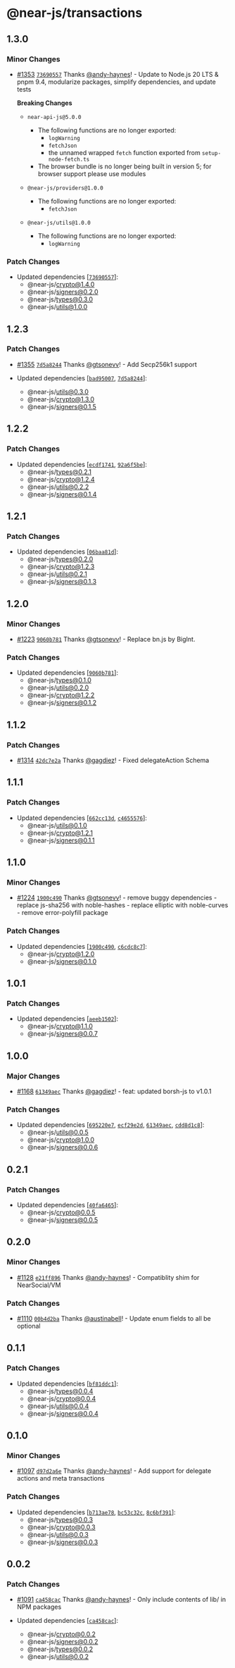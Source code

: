 # @near-js/transactions

## 1.3.0

### Minor Changes

- [#1353](https://github.com/near/near-api-js/pull/1353) [`73690557`](https://github.com/near/near-api-js/commit/73690557c8e2a74386fca62f4ae123abe0651403) Thanks [@andy-haynes](https://github.com/andy-haynes)! - Update to Node.js 20 LTS & pnpm 9.4, modularize packages, simplify dependencies, and update tests

  **Breaking Changes**

  - `near-api-js@5.0.0`

    - The following functions are no longer exported:
      - `logWarning`
      - `fetchJson`
      - the unnamed wrapped `fetch` function exported from `setup-node-fetch.ts`
    - The browser bundle is no longer being built in version 5; for browser support please use modules

  - `@near-js/providers@1.0.0`

    - The following functions are no longer exported:
      - `fetchJson`

  - `@near-js/utils@1.0.0`
    - The following functions are no longer exported:
      - `logWarning`

### Patch Changes

- Updated dependencies [[`73690557`](https://github.com/near/near-api-js/commit/73690557c8e2a74386fca62f4ae123abe0651403)]:
  - @near-js/crypto@1.4.0
  - @near-js/signers@0.2.0
  - @near-js/types@0.3.0
  - @near-js/utils@1.0.0

## 1.2.3

### Patch Changes

- [#1355](https://github.com/near/near-api-js/pull/1355) [`7d5a8244`](https://github.com/near/near-api-js/commit/7d5a8244a1683d7b5e82c4da1e40d834167a9a41) Thanks [@gtsonevv](https://github.com/gtsonevv)! - Add Secp256k1 support

- Updated dependencies [[`bad95007`](https://github.com/near/near-api-js/commit/bad95007edde4ed9d5989ded7f2032b9f15f5c23), [`7d5a8244`](https://github.com/near/near-api-js/commit/7d5a8244a1683d7b5e82c4da1e40d834167a9a41)]:
  - @near-js/utils@0.3.0
  - @near-js/crypto@1.3.0
  - @near-js/signers@0.1.5

## 1.2.2

### Patch Changes

- Updated dependencies [[`ecdf1741`](https://github.com/near/near-api-js/commit/ecdf1741fb692e71202c541c5b3692790baa65f0), [`92a6f5be`](https://github.com/near/near-api-js/commit/92a6f5be3f4b7be6f3e9b55077025921c3aad2cb)]:
  - @near-js/types@0.2.1
  - @near-js/crypto@1.2.4
  - @near-js/utils@0.2.2
  - @near-js/signers@0.1.4

## 1.2.1

### Patch Changes

- Updated dependencies [[`06baa81d`](https://github.com/near/near-api-js/commit/06baa81dc604cfe0463476de7a4dcdd39a6f716a)]:
  - @near-js/types@0.2.0
  - @near-js/crypto@1.2.3
  - @near-js/utils@0.2.1
  - @near-js/signers@0.1.3

## 1.2.0

### Minor Changes

- [#1223](https://github.com/near/near-api-js/pull/1223) [`9060b781`](https://github.com/near/near-api-js/commit/9060b7811668d71bdf21170273a42842c3691f9b) Thanks [@gtsonevv](https://github.com/gtsonevv)! - Replace bn.js by BigInt.

### Patch Changes

- Updated dependencies [[`9060b781`](https://github.com/near/near-api-js/commit/9060b7811668d71bdf21170273a42842c3691f9b)]:
  - @near-js/types@0.1.0
  - @near-js/utils@0.2.0
  - @near-js/crypto@1.2.2
  - @near-js/signers@0.1.2

## 1.1.2

### Patch Changes

- [#1314](https://github.com/near/near-api-js/pull/1314) [`42dc7e2a`](https://github.com/near/near-api-js/commit/42dc7e2ac794e973987bed7b89da5ef2d3c6c8ac) Thanks [@gagdiez](https://github.com/gagdiez)! - Fixed delegateAction Schema

## 1.1.1

### Patch Changes

- Updated dependencies [[`662cc13d`](https://github.com/near/near-api-js/commit/662cc13d7961c3bdabed3ad51b1c57958739a3e6), [`c4655576`](https://github.com/near/near-api-js/commit/c4655576bacb1d8b85030dca5b9443649621c8ee)]:
  - @near-js/utils@0.1.0
  - @near-js/crypto@1.2.1
  - @near-js/signers@0.1.1

## 1.1.0

### Minor Changes

- [#1224](https://github.com/near/near-api-js/pull/1224) [`1900c490`](https://github.com/near/near-api-js/commit/1900c49060c3ea8279448cead7347049a23f421f) Thanks [@gtsonevv](https://github.com/gtsonevv)! - remove buggy dependencies - replace js-sha256 with noble-hashes - replace elliptic with noble-curves - remove error-polyfill package

### Patch Changes

- Updated dependencies [[`1900c490`](https://github.com/near/near-api-js/commit/1900c49060c3ea8279448cead7347049a23f421f), [`c6cdc8c7`](https://github.com/near/near-api-js/commit/c6cdc8c724a6dd53114cc5f53fd58e57cea86b78)]:
  - @near-js/crypto@1.2.0
  - @near-js/signers@0.1.0

## 1.0.1

### Patch Changes

- Updated dependencies [[`aeeb1502`](https://github.com/near/near-api-js/commit/aeeb15022a1c1deb99114eba0473739b0998fc50)]:
  - @near-js/crypto@1.1.0
  - @near-js/signers@0.0.7

## 1.0.0

### Major Changes

- [#1168](https://github.com/near/near-api-js/pull/1168) [`61349aec`](https://github.com/near/near-api-js/commit/61349aeca3af830f702b24654e0f13cd428192d8) Thanks [@gagdiez](https://github.com/gagdiez)! - feat: updated borsh-js to v1.0.1

### Patch Changes

- Updated dependencies [[`695220e7`](https://github.com/near/near-api-js/commit/695220e75bc43834a7700cfc5491a7eebd324947), [`ecf29e2d`](https://github.com/near/near-api-js/commit/ecf29e2d56611a7773c79d5bb5bd20c8b7e738ea), [`61349aec`](https://github.com/near/near-api-js/commit/61349aeca3af830f702b24654e0f13cd428192d8), [`cdd8d1c8`](https://github.com/near/near-api-js/commit/cdd8d1c8c37db641bd995b2c470ad0b4fdddb93f)]:
  - @near-js/utils@0.0.5
  - @near-js/crypto@1.0.0
  - @near-js/signers@0.0.6

## 0.2.1

### Patch Changes

- Updated dependencies [[`40fa6465`](https://github.com/near/near-api-js/commit/40fa64654fdaf3b463122c35521a6f72282974f2)]:
  - @near-js/crypto@0.0.5
  - @near-js/signers@0.0.5

## 0.2.0

### Minor Changes

- [#1128](https://github.com/near/near-api-js/pull/1128) [`e21ff896`](https://github.com/near/near-api-js/commit/e21ff89601c858fb703169e3bb53c6d96cff5342) Thanks [@andy-haynes](https://github.com/andy-haynes)! - Compatiblity shim for NearSocial/VM

### Patch Changes

- [#1110](https://github.com/near/near-api-js/pull/1110) [`00b4d2ba`](https://github.com/near/near-api-js/commit/00b4d2ba3f9f3a1f90343e34cb9bde8cdb607ceb) Thanks [@austinabell](https://github.com/austinabell)! - Update enum fields to all be optional

## 0.1.1

### Patch Changes

- Updated dependencies [[`bf81ddc1`](https://github.com/near/near-api-js/commit/bf81ddc11c958dece2244798bdfa6ab11e653940)]:
  - @near-js/types@0.0.4
  - @near-js/crypto@0.0.4
  - @near-js/utils@0.0.4
  - @near-js/signers@0.0.4

## 0.1.0

### Minor Changes

- [#1097](https://github.com/near/near-api-js/pull/1097) [`d97d2a6e`](https://github.com/near/near-api-js/commit/d97d2a6e891350cdea418da2af2b2971bdf0467e) Thanks [@andy-haynes](https://github.com/andy-haynes)! - Add support for delegate actions and meta transactions

### Patch Changes

- Updated dependencies [[`b713ae78`](https://github.com/near/near-api-js/commit/b713ae78969d530e7e69e21e315e3d3fdb5e68e9), [`bc53c32c`](https://github.com/near/near-api-js/commit/bc53c32c80694e6f22d9be97db44603591f0026b), [`8c6bf391`](https://github.com/near/near-api-js/commit/8c6bf391a01af9adb81cb8731c45bdb17f5291c0)]:
  - @near-js/types@0.0.3
  - @near-js/crypto@0.0.3
  - @near-js/utils@0.0.3
  - @near-js/signers@0.0.3

## 0.0.2

### Patch Changes

- [#1091](https://github.com/near/near-api-js/pull/1091) [`ca458cac`](https://github.com/near/near-api-js/commit/ca458cac683fab614b77eb5daa160e03b0640350) Thanks [@andy-haynes](https://github.com/andy-haynes)! - Only include contents of lib/ in NPM packages

- Updated dependencies [[`ca458cac`](https://github.com/near/near-api-js/commit/ca458cac683fab614b77eb5daa160e03b0640350)]:
  - @near-js/crypto@0.0.2
  - @near-js/signers@0.0.2
  - @near-js/types@0.0.2
  - @near-js/utils@0.0.2
